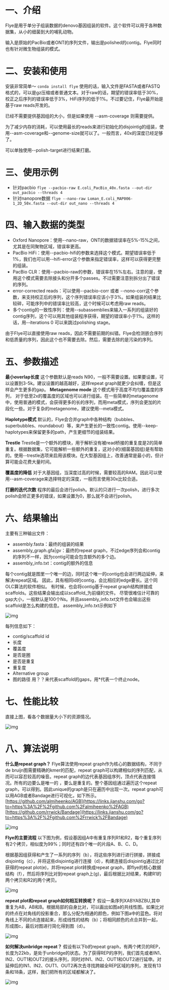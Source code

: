 # 一、介绍

Flye是用于单分子组装数据的denovo基因组装的软件。这个软件可以用于各种数据集，从小的细菌到大的哺乳动物。

输入是原始的PacBio或者ONT的序列文件，输出是polished的contig。Flye同时也有针对微生物组装的模式。

# 二、安装和使用

安装非常简单～
 `conda install flye`
 使用的话，输入文件是FASTA或者FASTQ格式的，可以是gz压缩或者普通文本。对于raw的话，期望的错误率低于30%，校正之后序列的错误率低于3%，HiFi序列的低于1%。不过要记住，Flye最开始是基于raw reads开发的。

已经不需要提供基因组的大小，但是如果使用 --asm-coverage 则需要提供。

为了减少内存的消耗，可以使用最长的reads来进行初始化的disjointig的组装，使用--asm-coverage和--genome-size就可以了。一般而言，40x的深度已经足够了。

可以单独使用--polish-target进行结果打磨。

# 三、使用示例

- 针对pacbio
   `flye --pacbio-raw E.coli_PacBio_40x.fasta --out-dir out_pacbio --threads 4`
- 针对nanopore数据
   `flye --nano-raw Loman_E.coli_MAP006-1_2D_50x.fasta --out-dir out_nano --threads 4`

# 四、输入数据的类型

- Oxford Nanopore：使用--nano-raw，ONT的数据错误率在5%-15%之间，尤其是在同聚物区域，错误率更高。
- PacBio HiFi：使用--pacbio-hifi的参数来选择这个模式。期望错误率低于1%，我们也可以用--hifi-error这个参数来指定错误率，这样可以获得更完整的组装。
- PacBio CLR：使用--pacbio-raw的参数，错误率在15%左右。注意的是，使用这个模式需要去除接头和分开多个passes。不过需要注意别拆分出了错误的序列。
- error-corrected reads：可以使用--pacbio-corr 或者 --nono-corr这个参数，来支持校正后的序列，这个序列错误率应该小于3%。如果组装的结果比较碎，可能序列中的错误率比较高，这个时候可以考虑用raw reads。
- 多个contig的一致性序列：使用--subassemblies来输入一系列的组装好的contig序列，这个可以用其他组装程序获得，期望的错误率小于1%。这样的话，用--iterations 0 可以来跳过polishing stage。

由于Flye可以直接使用raw reads，因此不需要前期的纠错。Flye会检测嵌合序列和低质量的序列，因此这个也不需要去除。然后，需要去除的是污染的序列。

# 五、参数描述

**最小overlap长度**
 这个参数默认是reads N90，一般不需要设置。如果要设置，可以设置到3-5k。建议设置的越高越好，这样repeat graph就更少会纠缠，但是这样会产生更多的gap。
 **Metagenome mode**
 这个模式用于高度不均匀覆盖度的序列， 对于低至2x的覆盖度的区域也可以进行组装。在一些简单的metagenome中，使用普通的模式，会获得更多的长的序列，而用meta模式，序列会更加的片段化一些。对于复杂的metagenome，建议使用--meta模式。

**Haplotype模式**
 默认的，Flye会合并graph中各种结构（bubbles、superbubbles、roundabout）等，来产生更长的一致性contig。使用--keep-haplotypes来保留更多的path，产生更细节的组装结果。

**Trestle**
 Trestle是一个额外的模块，用于解析没有被read桥接的重复度是2的简单重复。根据数据集，它可能解析一些额外的重复，这对小的(细菌基因组)是有帮助的。使用--trestle选项来启用该模块。在大型基因组上，改善通常是最小的，但计算可能会花费大量时间。

**覆盖度的降低**
 对于大基因组，当深度过高的时候，需要较高的RAM。因此可以使用--asm-coverage来选择特定的深度，一般而言使用30x比较合适。

**打磨的迭代次数**
 程序的最后会进行polish。默认的只进行一次polish，进行多次polish会矫正更多的错误，如果设置为0，那么就不会进行polish。

# 六、结果输出

主要有三种输出文件：

- assembly.fasta：最终的组装的结果
- assembly_graph.gfa|gv：最终的repeat graph，不过edge序列会和contig的序列不一样，因为contig可能会包含额外的多个边。
- assembly_info.txt：contig的额外的信息

每个contig就是图里一个唯一的边，同时这个唯一的contig也会进行两边延伸，来解决repeat区域。
 因此，具有相同id的contig，会比相应的edge要长。这个同OLC算法的软件相似。
 有时候，也会将contig基于repeat graph结构拼接成scaffolds。这些结果会输出成以scaffold_为前缀的文件。
 尽管很难估计可靠的gap大小，一般默认是100个Ns。并且assembly_info.txt文件也会输出这些scaffold是怎么构建的信息。
 assembly_info.txt示例如下

![img](https:////upload-images.jianshu.io/upload_images/12248725-cbe444d28a110a8e?imageMogr2/auto-orient/strip|imageView2/2/w/1080/format/webp)

每列信息如下：

- contig/scaffold id
- 长度
- 覆盖度
- 是否是圈
- 是否是重复
- 重复度
- Alternative group
- 图的路径
   用？？来代表scaffold的gaps，用*代表一个终止node。

# 七、性能比较

直接上图，看各个数据量大小下的资源情况。

![img](https:////upload-images.jianshu.io/upload_images/12248725-5fbcbd7646a0002f?imageMogr2/auto-orient/strip|imageView2/2/w/1080/format/webp)

# 八、算法说明

**什么是repeat graph？**
 Flye算法使用repeat graph作为核心的数据结构，不同于de bruijn图需要精确的kmer的匹配，repeat graph可以构建相似的序列匹配，从而可以容忍较高的噪音。repeat graph的边代表基因组序列，顶点代表连接情况。所有的边要么是唯一的 ，要么是重复的。整个基因组通过遍历这个repeat graph，可以得到。因此unique的graph是只在遍历中出现一次。repeat graph可以用AGB或者Bandage进行可视化，如下所示。[https://github.com/almiheenko/AGB](https://links.jianshu.com/go?to=https%3A%2F%2Fgithub.com%2Falmiheenko%2FAGB) [https://github.com/rrwick/Bandage](https://links.jianshu.com/go?to=https%3A%2F%2Fgithub.com%2Frrwick%2FBandage)

![img](https:////upload-images.jianshu.io/upload_images/12248725-a1cd4d84df689a59?imageMogr2/auto-orient/strip|imageView2/2/w/1080/format/webp)

**Flye的主要流程**
 以下图为例，假设基因组A中有重复序列R1和R2，每个重复序列有2个拷贝，相似度为99%；同时还有四个唯一的片段A、B、C、D。

根据基因组获得和产生了一系列的序列（b），将这些序列进行进行拼接，拼接成disjointig（c），并将这些disjointig进行连接（d），构建连接后disjointig通过比对获得的repeat plot(e)，并将repeat plot转换成repeat graph，即flye的核心数据结构（f），然后将序列比对到repeat graph上(g)，最后根据比对结果，构建R1的两个拷贝和R2的两个拷贝。

![img](https:////upload-images.jianshu.io/upload_images/12248725-c905959b4a53f9d9?imageMogr2/auto-orient/strip|imageView2/2/w/1080/format/webp)

**repeat plot和repeat graph如何相互转换呢？**
 假设一条序列XABYABZBU,其中重复为AB，AB和B。根据局部的自身比对，可以画出如图a的共线性图。如果比对的终点在对角线的投影重合，那么分配为相通的颜色，例如下图a中的蓝色。将对角线上不同的点连接起来，形成线性的结构（b）；将相同颜色的点合并到一起，形成图c，最后对图进行简化得到图（d）。

![img](https:////upload-images.jianshu.io/upload_images/12248725-8df2c973908e569c?imageMogr2/auto-orient/strip|imageView2/2/w/695/format/webp)

**如何解决unbridge repeat？**
 假设有以下b的repeat graph，有两个拷贝的REP，长度为22kb，是处于unbridge的状态。为了获得REP的序列，我们首先或者IN1、IN2、OUT1和OUT2的接头序列，同时对IN1、IN2、OUT1和OUT2进行延申。对延伸后的IN1、IN2、OUT1、OUT2再次去寻找跨越全REP区域的序列，发现有13条和18条，这样，我们把所有的区域都解决了。

![img](https:////upload-images.jianshu.io/upload_images/12248725-adb4cb4b43a3c9c4?imageMogr2/auto-orient/strip|imageView2/2/w/977/format/webp)



